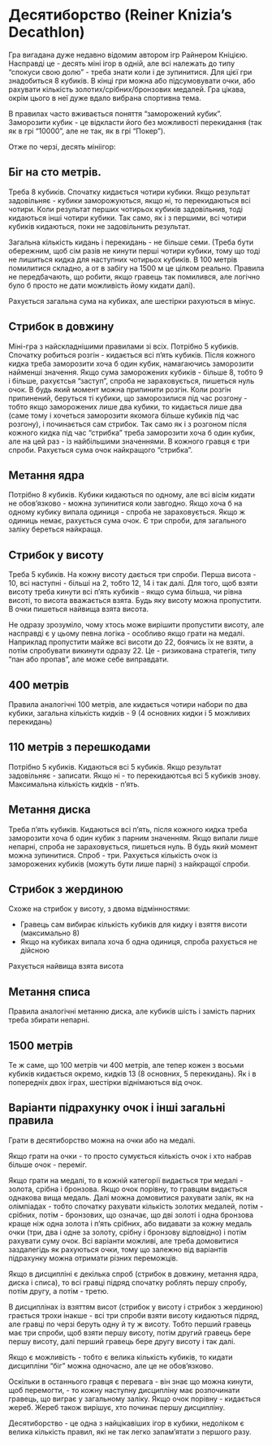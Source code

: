 # Десятиборство (Reiner Knizia’s Decathlon)

Гра вигадана дуже недавно відомим автором ігр Райнером Кніцією. 
Насправді це - десять міні ігор в одній, але всі належать до типу “спокуси свою долю” - треба знати коли і де зупинитися. 
Для цієї гри знадобиться 8 кубиків. 
В кінці гри можна або підсумовувати очки, або рахувати кількість золотих/срібних/бронзових медалей. 
Гра цікава, окрім цього в неї дуже вдало вибрана спортивна тема.

В правилах часто вживається поняття “заморожений кубик”. 
Заморозити кубик - це відкласти його без можливості перекидання (так як в грі “10000”, але не так, як в грі “Покер”).

Отже по черзі, десять мініігор:

## Біг на сто метрів.

Треба 8 кубиків. 
Спочатку кидається чотири кубики. 
Якщо результат задовільняє - кубики заморожуються, якщо ні, то перекидаються всі чотири.
Коли результат перших чотирьох кубиків задовільнив, тоді кидаються інші чотири кубики. 
Так само, як і з першими, всі чотири кубиків кидаються, поки не задовільнить результат. 

Загальна кількість кидань і перекидань - не більше семи. 
(Треба бути обережним, щоб сім разів не кинути перші чотири кубики, тому що тоді не лишиться кидка для наступних чотирьох кубиків. 
В 100 метрів помилитися складно, а от в забігу на 1500 м це цілком реально. 
Правила не передбачають, що робити, якщо гравець так помилився, але логічно було б просто не дати можливість йому кидати далі).

Рахується загальна сума на кубиках, але шестірки рахуються в мінус. 

## Стрибок в довжину

Міні-гра з найскладнішими правилами зі всіх.
Потрібно 5 кубиків. 
Спочатку робиться розгін - кидається всі п’ять кубиків. 
Після кожного кидка треба заморозити хоча б один кубик, намагаючись заморозити найменші значення. 
Якщо сума заморожених кубиків - більше 8, тобто 9 і більше, рахуєтсья “заступ”, спроба не зараховується, пишеться нуль очок. 
В будь який момент можна припинити розгін. 
Коли розгін припинений, беруться ті кубики, що заморозилися під час розгону - тобто якщо заморожених лише два кубики, то кидається лише два (саме тому і хочеться заморозити якомога більше кубиків під час розгону), і починається сам стрибок. 
Так само як і з розгоном після кожного кидка під час “стрибка” треба заморозити хоча б один кубик, але на цей раз - із найбільшими значеннями. 
В кожного гравця є три спроби. 
Рахується сума очок найкращого “стрибка”. 

## Метання ядра

Потрібно 8 кубиків. 
Кубики кидаються по одному, але всі вісім кидати не обов’язково - можна зупинитися коли завгодно. 
Якщо хоча б на одному кубику випала одиниця - спроба не зараховується. 
Якщо ж одиниць немає, рахується сума очок. 
Є три спроби, для загального заліку береться найкраща.

## Стрибок у висоту

Треба 5 кубиків. 
На кожну висоту дається три спроби. 
Перша висота - 10, всі наступні - більші на 2, тобто 12, 14 і так далі. 
Для того, щоб взяти висоту треба кинути всі п’ять кубиків - якщо сума більша, чи рівна висоті, то висота вважається взята. 
Будь яку висоту можна пропустити. 
В очки пишеться найвища взята висота. 

Не одразу зрозуміло, чому хтось може вирішити пропустити висоту, але насправді є у цьому певна логіка - особливо якщо грати на медалі. 
Наприклад пропустити майже всі висоти до 22, боячись їх не взяти, а потім спробувати викинути одразу 22. 
Це - ризикована стратегія, типу “пан або пропав”, але може себе виправдати.

## 400 метрів

Правила аналогічні 100 метрів, але кидається чотири набори по два кубики, загальна кількість кидків - 9 (4 основних кидки і 5 можливих перекидань)

## 110 метрів з перешкодами

Потрібно 5 кубиків. 
Кидаються всі 5 кубиків. 
Якщо результат задовільняє - записати. 
Якщо ні - то перекидаютсья всі 5 кубиків знову. 
Максимальна кількість кидків - п’ять.

## Метання диска

Треба п’ять кубиків. 
Кидаються всі п’ять, після кожного кидка треба заморозити хоча б один кубик з парним значенням. 
Якщо випали лише непарні, спроба не зараховується, пишеться нуль. 
В будь який момент можна зупинитися. 
Спроб - три. 
Рахується кількість очок із заморожених кубиків (можуть бути лише парні) з найкращої спроби.

## Стрибок з жердиною

Схоже на стрибок у висоту, з двома відмінностями:
 
 - Гравець сам вибирає кількість кубиків для кидку і взяття висоти (максимально 8)
 - Якщо на кубиках випала хоча б одна одиниця, спроба рахується не дійсною

Рахується найвища взята висота

## Метання списа

Правила аналогічні метанню диска, але кубиків шість і замість парних треба збирати непарні.

## 1500 метрів

Те ж саме, що 100 метрів чи 400 метрів, але тепер кожен з восьми кубиків кидається окремо, кидків 13 (8 основних, 5 перекидань). 
Як і в попередніх двох іграх, шестірки віднімаються від очок.

## Варіанти підрахунку очок і інші загальні правила

Грати в десятиборство можна на очки або на медалі. 

Якщо грати на очки - то просто сумується кількість очок і хто набрав більше очок - переміг. 
 
Якщо грати на медалі, то в кожній категорії видається три медалі - золота, срібна і бронзова. 
Якщо очок порівну, то гравцям видається однакова вища медаль. 
Далі можна домовитися рахувати залік, як на олімпіадах - тобто спочатку рахувати кількість золотих медалей, потім - срібних, потім - бронзових, що означає, що дві золоті і одна бронзова краще ніж одна золота і п’ять срібних, або видавати за кожну медаль очки (три, два і одне за золоту, срібну і бронзову відповідно) і потім рахувати суму очок. 
Всі варіанти можливі, але треба домовитися заздалегідь як рахуються очки, тому що залежно від варіантів підрахунку можна отримати різних переможців.

Якщо в дисципліні є декілька спроб (стрибок в довжину, метання ядра, диска і списа), то всі гравці підряд спочатку роблять першу спробу, потім другу, а потім - третю. 

В дисциплінах із взяттям висот (стрибок у висоту і стрибок з жердиною) грається трохи інакше - всі три спроби взяти висоту кидаються підряд, але гравці по черзі беруть одну й ту ж висоту. 
Тобто перший гравець має три спроби, щоб взяти першу висоту, потім другий гравець бере першу висоту, далі перший гравець бере другу висоту і так далі.

Якщо є можливість - тобто є велика кількість кубиків, то кидати дисципліни “біг” можна одночасно, але це не обов’язково.

Оскільки в останнього гравця є перевага - він знає що можна кинути, щоб перемогти, - то кожну наступну дисципліну має розпочинати гравець, що виграє у загальному заліку. 
Якщо очок порівну - кидається жереб. 
Жереб також вирішує, хто починає першу дисципліну.

Десятиборство - це одна з найцікавіших ігор в кубики, недоліком є велика кількість правил, які не так легко запам’ятати з першого разу.
